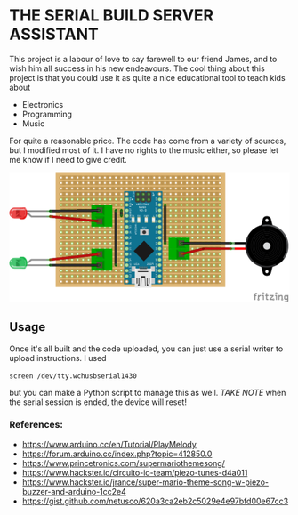 # THE SERIAL BUILD SERVER ASSISTANT

This project is a labour of love to say farewell to our friend James, and to wish him all success in his new endeavours. The cool thing about this project is that you could use it as quite a nice educational tool to teach kids about

* Electronics
* Programming
* Music

For quite a reasonable price. The code has come from a variety of sources, but I modified most of it. I have no rights to the music either, so please let me know if I need to give credit.

![Oooooh, Aaaaah](pcb.png) 

## Usage
Once it's all built and the code uploaded, you can just use a serial writer to upload instructions. I used 

``` screen /dev/tty.wchusbserial1430 ```

but you can make a Python script to manage this as well. *TAKE NOTE* when the serial session is ended, the device will reset!

### References:
* https://www.arduino.cc/en/Tutorial/PlayMelody
* https://forum.arduino.cc/index.php?topic=412850.0
* https://www.princetronics.com/supermariothemesong/
* https://www.hackster.io/circuito-io-team/piezo-tunes-d4a011
* https://www.hackster.io/jrance/super-mario-theme-song-w-piezo-buzzer-and-arduino-1cc2e4
* https://gist.github.com/netusco/620a3ca2eb2c5029e4e97bfd00e67cc3
